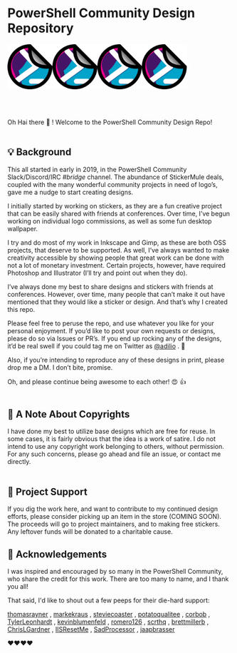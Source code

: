 # PowerShell Community Design Repository

<p>
<img src="logo.png" width="20%"><img src="logo.png" width="20%"><img src="logo.png" width="20%"><img src="logo.png" width="20%">
</p>
<br><br>

Oh Hai there :wave: ! Welcome to the PowerShell Community Design Repo!
<br><br>

## :bulb: Background

This all started in early in 2019, in the PowerShell Community Slack/Discord/IRC _#bridge_ channel. The abundance of StickerMule deals, coupled with the many wonderful community projects in need of logo’s, gave me a nudge to start creating designs.

I initially started by working on stickers, as they are a fun creative project that can be easily shared with friends at conferences. Over time, I’ve begun working on individual logo commissions, as well as some fun desktop wallpaper.

I try and do most of my work in Inkscape and Gimp, as these are both OSS projects, that deserve to be supported. As well, I’ve always wanted to make creativity accessible by showing people that great work can be done with not a lot of monetary investment. Certain projects, however, have required Photoshop and Illustrator (I’ll try and point out when they do).

I’ve always done my best to share designs and stickers with friends at conferences. However, over time, many people that can’t make it out have mentioned that they would like a sticker or design. And that’s why I created this repo.

Please feel free to peruse the repo, and use whatever you like for your personal enjoyment. If you’d like to post your own requests or designs, please do so via Issues or PR’s. If you end up rocking any of the designs, it’d be real swell if you could tag me on Twitter as [@adilio](https://twitter.com/adilio) . :100:

Also, if you’re intending to reproduce any of these designs in print, please drop me a DM. I don’t bite, promise.

Oh, and please continue being awesome to each other! :heart_eyes: :thumbsup:
<br><br>

## :see_no_evil: A Note About Copyrights

I have done my best to utilize base designs which are free for reuse. In some cases, it is fairly obvious that the idea is a work of satire. I do not intend to use any copyright work belonging to others, without permission. For any such concerns, please go ahead and file an issue, or contact me directly.
<br><br>

## :pray: Project Support

If you dig the work here, and want to contribute to my continued design efforts, please consider picking up an item in the store (COMING SOON). The proceeds will go to project maintainers, and to making free stickers. Any leftover funds will be donated to a charitable cause.

## :raised_hands: Acknowledgements

I was inspired and encouraged by so many in the PowerShell Community, who share the credit for this work. There are too many to name, and I thank you all!

That said, I'd like to shout out a few peeps for their die-hard support:

[thomasrayner](https://github.com/thomasrayner) , [markekraus](https://github.com/markekraus) , [steviecoaster](https://github.com/steviecoaster) , [potatoqualitee](https://github.com/potatoqualitee) , [corbob](https://github.com/corbob) , [TylerLeonhardt](https://github.com/TylerLeonhardt) , [kevinblumenfeld](https://github.com/kevinblumenfeld) , [romero126](https://github.com/romero126) , [scrthq](https://github.com/scrthq) , [brettmillerb](https://github.com/brettmillerb) , [ChrisLGardner](https://github.com/ChrisLGardner) , [IISResetMe](https://github.com/IISResetMe) , [SadProcessor](https://github.com/SadProcessor) , [jaapbrasser](https://github.com/jaapbrasser)

:heart::heart::heart::heart: